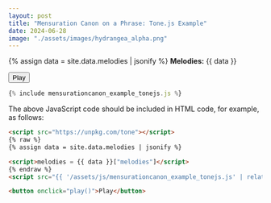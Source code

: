 ```yaml
---
layout: post
title: "Mensuration Canon on a Phrase: Tone.js Example"
date: 2024-06-28
image: "./assets/images/hydrangea_alpha.png"
---
```


<script src="https://unpkg.com/tone"></script>

{% assign data = site.data.melodies | jsonify %}
**Melodies:** {{ data }}

<script>melodies = {{ data }}["melodies"]</script>

<script src="{{ '/assets/js/mensurationcanon_example_tonejs.js' | relative_url }}"></script>

<button onclick="play()">Play</button>

```javascript
{% include mensurationcanon_example_tonejs.js %}
```

The above JavaScript code should be included in HTML code, for example, as follows:

```html
<script src="https://unpkg.com/tone"></script>
{% raw %}
{% assign data = site.data.melodies | jsonify %}

<script>melodies = {{ data }}["melodies"]</script>
{% endraw %}
<script src="{{ '/assets/js/mensurationcanon_example_tonejs.js' | relative_url }}"></script>

<button onclick="play()">Play</button>
```
